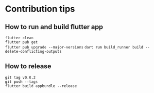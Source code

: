 
# Contribution tips

## How to run and build flutter app
`flutter clean`  
`flutter pub get`    
`flutter pub upgrade --major-versions`
`dart run build_runner build --delete-conflicting-outputs`  

## How to release
`git tag v0.0.2`      
`git push --tags`    
`flutter build appbundle --release`  
